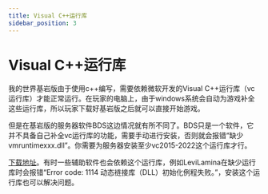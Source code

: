 ```yaml
---
title: Visual C++运行库
sidebar_position: 3
---
```


# Visual C++运行库

我的世界基岩版由于使用c++编写，需要依赖微软开发的Visual C++运行库（vc运行库）才能正常运行。在玩家的电脑上，由于windows系统会自动为游戏补全这些运行库，所以玩家下载好基岩版之后就可以直接开始游戏。

但是在基岩版的服务器软件BDS这边情况就有所不同了。BDS只是一个软件，它并不具备自己补全vc运行库的功能，需要手动进行安装，否则就会报错“缺少vmruntimexxx.dll”。你需要为服务器安装至少vc2015-2022这个运行库才行。

[下载地址](https://aka.ms/vs/17/release/vc_redist.x64.exe)。有时一些辅助软件也会依赖这个运行库，例如LeviLamina在缺少运行库时会报错“Error code: 1114 动态裢接库（DLL）初始化例程失败。”，安装这个运行库也可以解决问题。
